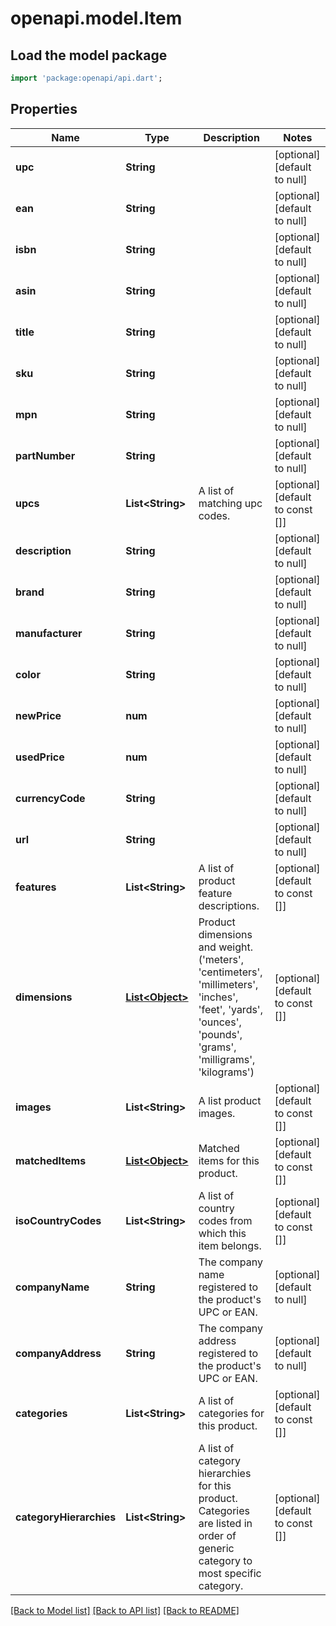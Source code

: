 # openapi.model.Item

## Load the model package
```dart
import 'package:openapi/api.dart';
```

## Properties
Name | Type | Description | Notes
------------ | ------------- | ------------- | -------------
**upc** | **String** |  | [optional] [default to null]
**ean** | **String** |  | [optional] [default to null]
**isbn** | **String** |  | [optional] [default to null]
**asin** | **String** |  | [optional] [default to null]
**title** | **String** |  | [optional] [default to null]
**sku** | **String** |  | [optional] [default to null]
**mpn** | **String** |  | [optional] [default to null]
**partNumber** | **String** |  | [optional] [default to null]
**upcs** | **List&lt;String&gt;** | A list of matching upc codes. | [optional] [default to const []]
**description** | **String** |  | [optional] [default to null]
**brand** | **String** |  | [optional] [default to null]
**manufacturer** | **String** |  | [optional] [default to null]
**color** | **String** |  | [optional] [default to null]
**newPrice** | **num** |  | [optional] [default to null]
**usedPrice** | **num** |  | [optional] [default to null]
**currencyCode** | **String** |  | [optional] [default to null]
**url** | **String** |  | [optional] [default to null]
**features** | **List&lt;String&gt;** | A list of product feature descriptions. | [optional] [default to const []]
**dimensions** | [**List&lt;Object&gt;**](Object.md) | Product dimensions and weight.  (&#39;meters&#39;, &#39;centimeters&#39;, &#39;millimeters&#39;, &#39;inches&#39;, &#39;feet&#39;, &#39;yards&#39;, &#39;ounces&#39;, &#39;pounds&#39;, &#39;grams&#39;, &#39;milligrams&#39;, &#39;kilograms&#39;) | [optional] [default to const []]
**images** | **List&lt;String&gt;** | A list product images. | [optional] [default to const []]
**matchedItems** | [**List&lt;Object&gt;**](Object.md) | Matched items for this product. | [optional] [default to const []]
**isoCountryCodes** | **List&lt;String&gt;** | A list of country codes from which this item belongs. | [optional] [default to const []]
**companyName** | **String** | The company name registered to the product&#39;s UPC or EAN. | [optional] [default to null]
**companyAddress** | **String** | The company address registered to the product&#39;s UPC or EAN. | [optional] [default to null]
**categories** | **List&lt;String&gt;** | A list of categories for this product. | [optional] [default to const []]
**categoryHierarchies** | **List&lt;String&gt;** | A list of category hierarchies for this product. Categories are listed in order of generic category to most specific category. | [optional] [default to const []]

[[Back to Model list]](../README.md#documentation-for-models) [[Back to API list]](../README.md#documentation-for-api-endpoints) [[Back to README]](../README.md)


